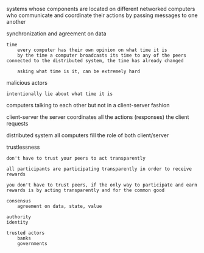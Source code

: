systems whose components are located on different networked computers who communicate and coordinate their actions by passing messages to one another

synchronization and agreement on data

    time 
        every computer has their own opinion on what time it is
        by the time a computer broadcasts its time to any of the peers connected to the distributed system, the time has already changed

        asking what time is it, can be extremely hard

malicious actors

    intentionally lie about what time it is

computers talking to each other but not in a client-server fashion

client-server
    the server coordinates all the actions (responses) the client requests

distributed system
    all computers fill the role of both client/server

trustlessness

    don't have to trust your peers to act transparently

    all participants are participating transparently in order to receive rewards

    you don't have to trust peers, if the only way to participate and earn rewards is by acting transparently and for the common good

    consensus
        agreement on data, state, value

    authority 
    identity

    trusted actors
        banks 
        governments






